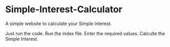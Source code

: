 # Simple-Interest-Calculator
A simple website to calculate your Simple Interest.

Just run the code.
Run the index file.
Enter the required values.
Calculte the Simple Interest.
